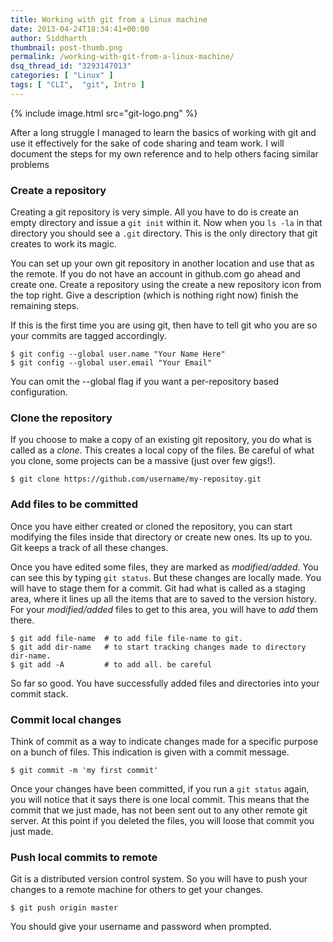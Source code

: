 ```yaml
---
title: Working with git from a Linux machine
date: 2013-04-24T18:34:41+00:00
author: Siddharth
thumbnail: post-thumb.png
permalink: /working-with-git-from-a-linux-machine/
dsq_thread_id: "3293147013"
categories: [ "Linux" ]
tags: [ "CLI",  "git", Intro ]
---
```


{% include image.html src="git-logo.png" %}

After a long struggle I managed to learn the basics of working with git and use it effectively for the sake of code sharing and team work. I will document the steps for my own reference and to help others facing similar problems

### Create a repository

Creating a git repository is very simple. All you have to do is create an empty directory and issue a `git init` within it. Now when you `ls -la` in that directory you should see a `.git` directory. This is the only directory that git creates to work its magic.

You can set up your own git repository in another location and use that as the remote. If you do not have an account in github.com go ahead and create one. Create a repository using the create a new repository icon from the top right. Give a description (which is nothing right now) finish the remaining steps.

If this is the first time you are using git, then have to tell git who you are so your commits are tagged accordingly.

``` shell
$ git config --global user.name "Your Name Here"
$ git config --global user.email "Your Email"
```

You can omit the --global flag if you want a per-repository based configuration.

### Clone the repository

If you choose to make a copy of an existing git repository, you do what is called as a _clone_. This creates a local copy of the files. Be careful of what you clone, some projects can be a massive (just over few gigs!).

``` shell
$ git clone https://github.com/username/my-repositoy.git
```

### Add files to be committed

Once you have either created or cloned the repository, you can start modifying the files inside that directory or create new ones. Its up to you. Git keeps a track of all these changes.

Once you have edited some files, they are marked as _modified/added_. You can see this by typing `git status`. But these changes are locally made. You will have to stage them for a commit. Git had what is called as a staging area, where it lines up all the items that are to saved to the version history. For your _modified/added_ files to get to this area, you will have to _add_ them there.

``` shell
$ git add file-name  # to add file file-name to git.
$ git add dir-name   # to start tracking changes made to directory dir-name.
$ git add -A         # to add all. be careful
```

So far so good. You have successfully added files and directories into your commit stack.

### Commit local changes
Think of commit as a way to indicate changes made for a specific purpose on a bunch of files. This indication is given with a commit message.

``` shell
$ git commit -m 'my first commit'
```

Once your changes have been committed, if you run a `git status` again, you will notice that it says there is one local commit. This means that the commit that we just made, has not been sent out to any other remote git server. At this point if you deleted the files, you will loose that commit you just made.

### Push local commits to remote
Git is a distributed version control system. So you will have to push your changes to a remote machine for others to get your changes.

``` shell
$ git push origin master
```

You should give your username and password when prompted.
